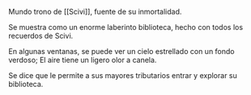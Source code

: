 Mundo trono de [[Scivi]], fuente de su inmortalidad.

Se muestra como un enorme laberinto biblioteca, hecho con todos los recuerdos de Scivi.

En algunas ventanas, se puede ver un cielo estrellado con un fondo verdoso; El aire tiene un ligero olor a canela.

Se dice que le permite a sus mayores tributarios entrar y explorar su biblioteca.


